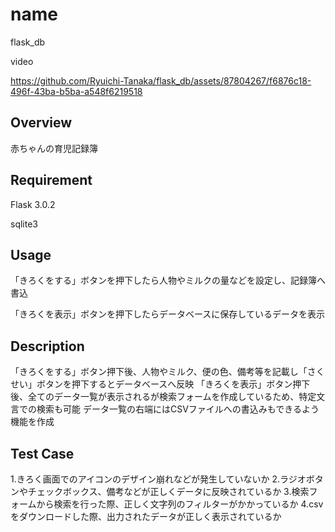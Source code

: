 # name
flask_db

video

https://github.com/Ryuichi-Tanaka/flask_db/assets/87804267/f6876c18-496f-43ba-b5ba-a548f6219518

## Overview
赤ちゃんの育児記録簿
## Requirement
Flask 3.0.2

sqlite3
## Usage
「きろくをする」ボタンを押下したら人物やミルクの量などを設定し、記録簿へ書込

「きろくを表示」ボタンを押下したらデータベースに保存しているデータを表示

## Description

「きろくをする」ボタン押下後、人物やミルク、便の色、備考等を記載し「さくせい」ボタンを押下するとデータベースへ反映
「きろくを表示」ボタン押下後、全てのデータ一覧が表示されるが検索フォームを作成しているため、特定文言での検索も可能
データ一覧の右端にはCSVファイルへの書込みもできるよう機能を作成

## Test Case
1.きろく画面でのアイコンのデザイン崩れなどが発生していないか
2.ラジオボタンやチェックボックス、備考などが正しくデータに反映されているか
3.検索フォームから検索を行った際、正しく文字列のフィルターがかかっているか
4.csvをダウンロードした際、出力されたデータが正しく表示されているか
